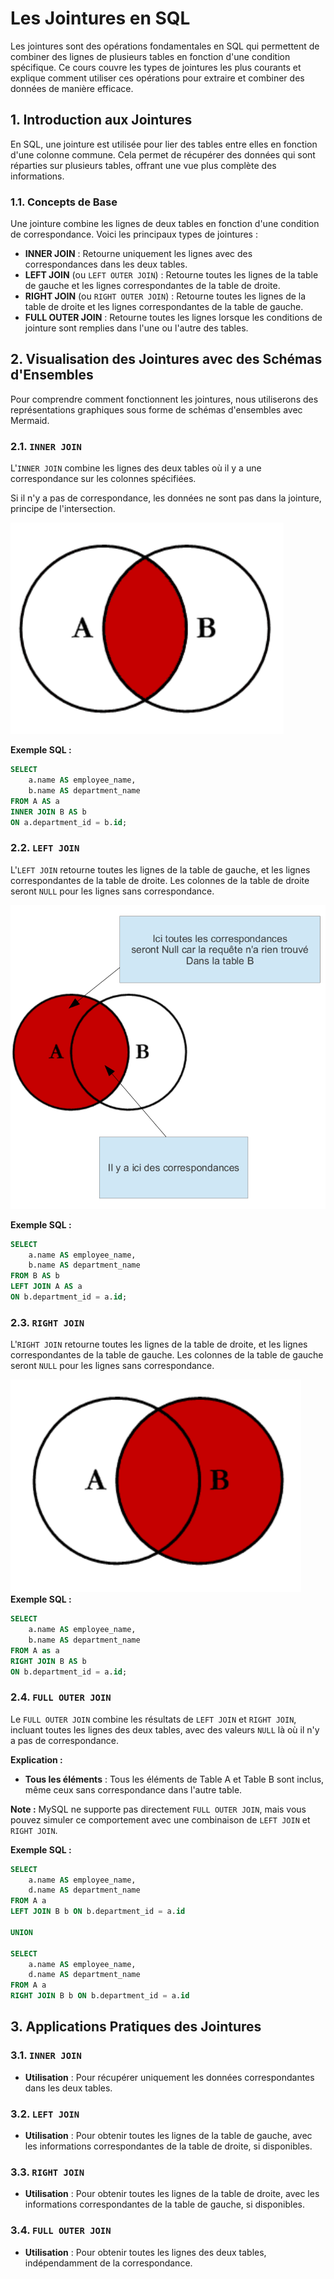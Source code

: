 # Les Jointures en SQL

Les jointures sont des opérations fondamentales en SQL qui permettent de combiner des lignes de plusieurs tables en fonction d'une condition spécifique. Ce cours couvre les types de jointures les plus courants et explique comment utiliser ces opérations pour extraire et combiner des données de manière efficace.

## 1. Introduction aux Jointures

En SQL, une jointure est utilisée pour lier des tables entre elles en fonction d'une colonne commune. Cela permet de récupérer des données qui sont réparties sur plusieurs tables, offrant une vue plus complète des informations.

### 1.1. Concepts de Base

Une jointure combine les lignes de deux tables en fonction d'une condition de correspondance. Voici les principaux types de jointures :

- **INNER JOIN** : Retourne uniquement les lignes avec des correspondances dans les deux tables.
- **LEFT JOIN** (ou `LEFT OUTER JOIN`) : Retourne toutes les lignes de la table de gauche et les lignes correspondantes de la table de droite.
- **RIGHT JOIN** (ou `RIGHT OUTER JOIN`) : Retourne toutes les lignes de la table de droite et les lignes correspondantes de la table de gauche.
- **FULL OUTER JOIN** : Retourne toutes les lignes lorsque les conditions de jointure sont remplies dans l'une ou l'autre des tables.

## 2. Visualisation des Jointures avec des Schémas d'Ensembles

Pour comprendre comment fonctionnent les jointures, nous utiliserons des représentations graphiques sous forme de schémas d'ensembles avec Mermaid.

### 2.1. `INNER JOIN`

L'`INNER JOIN` combine les lignes des deux tables où il y a une correspondance sur les colonnes spécifiées.

Si il n'y a pas de correspondance, les données ne sont pas dans la jointure, principe de l'intersection.

![jointure interne](../images/jointure_interne.png)

**Exemple SQL :**

```sql
SELECT 
    a.name AS employee_name, 
    b.name AS department_name
FROM A AS a
INNER JOIN B AS b 
ON a.department_id = b.id;
```

### 2.2. `LEFT JOIN`

L'`LEFT JOIN` retourne toutes les lignes de la table de gauche, et les lignes correspondantes de la table de droite. Les colonnes de la table de droite seront `NULL` pour les lignes sans correspondance.

![jointure](../images/jointure_left.png)

**Exemple SQL :**

```sql
SELECT 
    a.name AS employee_name, 
    b.name AS department_name
FROM B AS b
LEFT JOIN A AS a 
ON b.department_id = a.id;
```

### 2.3. `RIGHT JOIN`

L'`RIGHT JOIN` retourne toutes les lignes de la table de droite, et les lignes correspondantes de la table de gauche. Les colonnes de la table de gauche seront `NULL` pour les lignes sans correspondance.

![jointure externe right](../images/jointure_right.png)
**Exemple SQL :**

```sql
SELECT 
    a.name AS employee_name, 
    b.name AS department_name
FROM A as a
RIGHT JOIN B AS b 
ON b.department_id = a.id;
```

### 2.4. `FULL OUTER JOIN`

Le `FULL OUTER JOIN` combine les résultats de `LEFT JOIN` et `RIGHT JOIN`, incluant toutes les lignes des deux tables, avec des valeurs `NULL` là où il n'y a pas de correspondance.

**Explication :**

- **Tous les éléments** : Tous les éléments de Table A et Table B sont inclus, même ceux sans correspondance dans l'autre table.

**Note :** MySQL ne supporte pas directement `FULL OUTER JOIN`, mais vous pouvez simuler ce comportement avec une combinaison de `LEFT JOIN` et `RIGHT JOIN`.

**Exemple SQL :**

```sql
SELECT 
    a.name AS employee_name, 
    d.name AS department_name
FROM A a
LEFT JOIN B b ON b.department_id = a.id

UNION

SELECT 
    a.name AS employee_name, 
    d.name AS department_name
FROM A a
RIGHT JOIN B b ON b.department_id = a.id
```

## 3. Applications Pratiques des Jointures

### 3.1. `INNER JOIN`

- **Utilisation** : Pour récupérer uniquement les données correspondantes dans les deux tables.

### 3.2. `LEFT JOIN`

- **Utilisation** : Pour obtenir toutes les lignes de la table de gauche, avec les informations correspondantes de la table de droite, si disponibles.

### 3.3. `RIGHT JOIN`

- **Utilisation** : Pour obtenir toutes les lignes de la table de droite, avec les informations correspondantes de la table de gauche, si disponibles.

### 3.4. `FULL OUTER JOIN`

- **Utilisation** : Pour obtenir toutes les lignes des deux tables, indépendamment de la correspondance.

